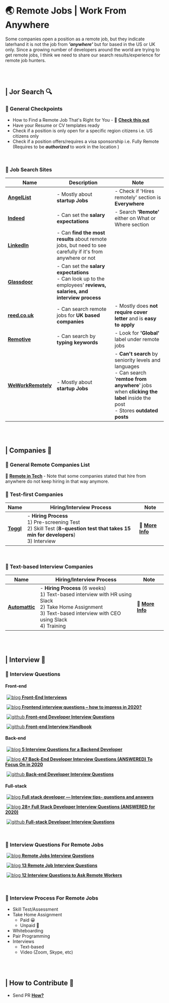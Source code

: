 # 🌏 Remote Jobs | Work From Anywhere 

Some companies open a position as a remote job, but they indicate laterhand it is not the job from **_'anywhere'_** but for based in the US or UK only. Since a growing number of developers around the world are trying to get remote jobs, I think we need to share our search results/experience for remote job hunters.

<br /><br />

## | Jor Search 🔍

### 📍 General Checkpoints

* How to Find a Remote Job That's Right for You  - 🔗 **[Check this out](https://weworkremotely.com/how-to-find-a-remote-job-that-is-right-for-you)**
* Have your Resume or CV templates ready
* Check if a position is only open for a specific region citizens
  i.e. US citizens only
* Check if a position offers/requires a visa sponsorship
  i.e. Fully Remote (Requires to be ***authorized*** to *work* in the location )

<br />

### 📍 Job Search Sites

| Name                                              | Description                                                  | Note                                                         |
| ------------------------------------------------- | ------------------------------------------------------------ | ------------------------------------------------------------ |
| **[AngelList](https://angel.co/jobs)**            | - Mostly about **startup Jobs**                              | - Check if 'Hires remotely' section is **Everywhere**        |
| **[Indeed](https://www.indeed.com/)**             | - Can set the **salary expectations**                        | - Search **'Remote'** either on What or Where section        |
| **[LinkedIn](https://www.linkedin.com/jobs/)**    | - Can **find the most results** about remote jobs, but need to see carefully if it's from anywhere or not |                                                              |
| **[Glassdoor](https://www.glassdoor.com/)**       | - Can set the **salary expectations**<br />- Can look up to the employees' **reviews, salaries, and interview process** |                                                              |
| **[reed.co.uk](https://www.reed.co.uk/)**         | - Can search remote jobs for **UK based companies**          | - Mostly does **not require cover letter** and is **easy to apply** |
| **[Remotive](https://remotive.io/)**              | - Can search by **typing keywords**                          | - Look for **'Global'** label under remote jobs              |
| **[WeWorkRemotely](https://weworkremotely.com/)** | - Mostly about **startup Jobs**                              | - **Can't search** by seniority levels and languages <br />- Can search '**remtoe from anywhere**' jobs when **clicking the label** inside the post<br />- Stores **outdated posts** |


<br /><br />

 ## | Companies 🏢

### 📍 General Remote Companies List

🔗 **[Remote in Tech](https://github.com/remoteintech/remote-jobs)** - Note that some companies stated that hire from anywhere do not keep hiring in that way anymore.

### 📍 Test-first Companies

| Name                                 | Hiring/Interview Process                                     | Note                                                         |
| ------------------------------------ | ------------------------------------------------------------ | ------------------------------------------------------------ |
| **[Toggl](https://toggl.com/jobs/)** | - **Hiring Process**<br />  1) Pre-screening Test <br />  2) Skill Test (**8-question test  that takes 15 min for developers**)<br />  3) Interview | 🔗 **[More Info](https://toggl.com/blog/hiring-remotely-togglhire)** |

<br />

### 📍 Text-based Interview Companies

| Name                                      | Hiring/Interview Process                                     | Note                                                         |
| ----------------------------------------- | ------------------------------------------------------------ | ------------------------------------------------------------ |
| **[Automattic](https://automattic.com/)** | - **Hiring Process** (6 weeks) <br />  1) Text-based interview with HR using Slack<br />  2) Take Home Assignment<br />  3) Text-based interview with CEO using Slack<br />  4) Training | 🔗 **[More Info](https://artiss.blog/2019/03/the-automattic-hiring-process/)** |

<br /><br />

## | Interview 💼

### 📍 Interview Questions

#### 	Front-end

​			[![blog] **Front-End Interviews**](https://frontendmasters.com/books/front-end-handbook/2018/practice/interview-q.html)

​			[![blog] **Frontend interview questions – how to impress in 2020?**](https://tsh.io/blog/frontend-interview-questions/)

​			[![github] **Front-end Developer Interview Questions**](https://github.com/h5bp/Front-end-Developer-Interview-Questions)

​			[![github] **Front-end Interview Handbook**](https://github.com/yangshun/front-end-interview-handbook)

#### 	Back-end

​			[![blog] **5 Interview Questions for a Backend Developer**](https://blog.honeypot.io/5-interview-questions-for-a-backend-developer/)

​			[![blog] **47 Back-End Developer Interview Questions (ANSWERED) To Focus On in 2020**](https://www.fullstack.cafe/blog/backend-developer-interview-questions)

​			[![github] **Back-end Developer Interview Questions**](https://github.com/arialdomartini/Back-End-Developer-Interview-Questions)

#### 	Full-stack

​			[![blog] **Full stack developer — Interview tips- questions and answers**](https://medium.com/@crampeteb/full-stack-developer-interview-tips-questions-and-answers-7a0437d86089)		

​			[![blog] **28+ Full Stack Developer Interview Questions (ANSWERED for 2020)**](https://www.fullstack.cafe/blog/8-ultimate-full-stack-interview-questions-and-answers)			

​			[![github] **Full-stack Developer Interview Questions**](https://github.com/indy256/Full-stack-Developer-Interview-Questions-and-Answers)

<br />

### 📍 Interview Questions For Remote Jobs

​			[![blog] **Remote Jobs Interview Questions**](https://skillcrush.com/blog/remote-interview-questions/)		

​			[![blog] **13 Remote Job Interview Questions**](https://www.yonder.io/post/13-remote-job-interview-questions)

​			[![blog] **12 Interview Questions to Ask Remote Workers**](https://www.flexjobs.com/employer-blog/interview-questions-ask-first-time-remote-worker/)

<br />

### 📍 Interview Process For Remote Jobs

- Skill Test/Assessment 
- Take Home Assignment 
  - Paid 😀
  - Unpaid 🤬
- Whiteboarding
- Pair Programming
- Interviews
  - Text-based
  - Video (Zoom, Skype, etc)

<br /><br />

## | How to Contribute 🙋

- Send PR **[How?]()**



<!-- Please don't remove this: Icons From https://github.com/neilorangepeel/Free-Social-Icons -->
<!-- display the social media buttons in your README -->

[blog]: https://i.ibb.co/K9xQSRq/Blog.png
[facebook]: https://i.ibb.co/7WCJYLZ/Facebook.png
[github]: https://i.ibb.co/2FCZzF0/Github.png
[instagram]: https://i.ibb.co/tHQfdw2/Instagram.png
[linkedin]: https://i.ibb.co/MPZcV7k/LinkedIN.png
[mail]: https://i.ibb.co/fxQHSXX/Mail.png
[twitter]: https://i.ibb.co/WnfxYtW/Twitter.png
[youtube]: https://i.ibb.co/r2zPCcM/YouTube.png

<!-- Please don't remove this: Icons From https://github.com/neilorangepeel/Free-Social-Icons -->
